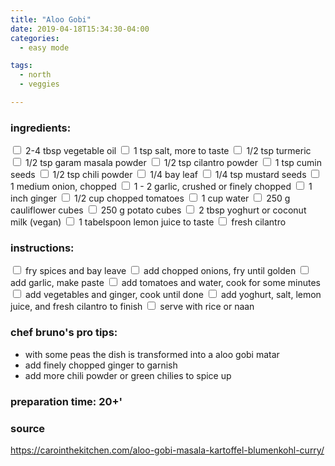 ```yaml
---
title: "Aloo Gobi"
date: 2019-04-18T15:34:30-04:00
categories:
  - easy mode

tags:
  - north
  - veggies

---
```


### ingredients:

<input type="checkbox"> 2-4 tbsp vegetable oil 
<input type="checkbox"> 1 tsp salt, more to taste 
<input type="checkbox"> 1/2 tsp turmeric
<input type="checkbox"> 1/2 tsp garam masala powder
<input type="checkbox"> 1/2 tsp cilantro powder 
<input type="checkbox"> 1 tsp cumin seeds 
<input type="checkbox"> 1/2 tsp chili powder 
<input type="checkbox"> 1/4 bay leaf
<input type="checkbox"> 1/4 tsp mustard seeds
<input type="checkbox"> 1 medium onion, chopped
<input type="checkbox"> 1 - 2 garlic, crushed or finely chopped
<input type="checkbox"> 1 inch ginger
<input type="checkbox"> 1/2 cup chopped tomatoes
<input type="checkbox"> 1 cup water
<input type="checkbox"> 250 g cauliflower cubes
<input type="checkbox"> 250 g potato cubes
<input type="checkbox"> 2 tbsp yoghurt or coconut milk (vegan)
<input type="checkbox"> 1 tabelspoon lemon juice to taste
<input type="checkbox"> fresh cilantro


### instructions:
<input type="checkbox"> fry spices and bay leave
<input type="checkbox"> add chopped onions, fry until golden
<input type="checkbox"> add garlic, make paste
<input type="checkbox"> add tomatoes and water, cook for some minutes
<input type="checkbox"> add vegetables and ginger, cook until done
<input type="checkbox"> add yoghurt, salt, lemon juice, and fresh cilantro to finish
<input type="checkbox"> serve with rice or naan

### chef bruno's pro tips:

- with some peas the dish is transformed into a aloo gobi matar
- add finely chopped ginger to garnish
- add more chili powder or green chilies to spice up

### preparation time: 20+'

### source

<a href="https://carointhekitchen.com/aloo-gobi-masala-kartoffel-blumenkohl-curry/" target="_blank" >https://carointhekitchen.com/aloo-gobi-masala-kartoffel-blumenkohl-curry/</a>







